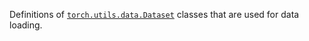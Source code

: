 Definitions of [`torch.utils.data.Dataset`](https://pytorch.org/docs/stable/data.html#torch.utils.data.Dataset) classes that are used for data loading.